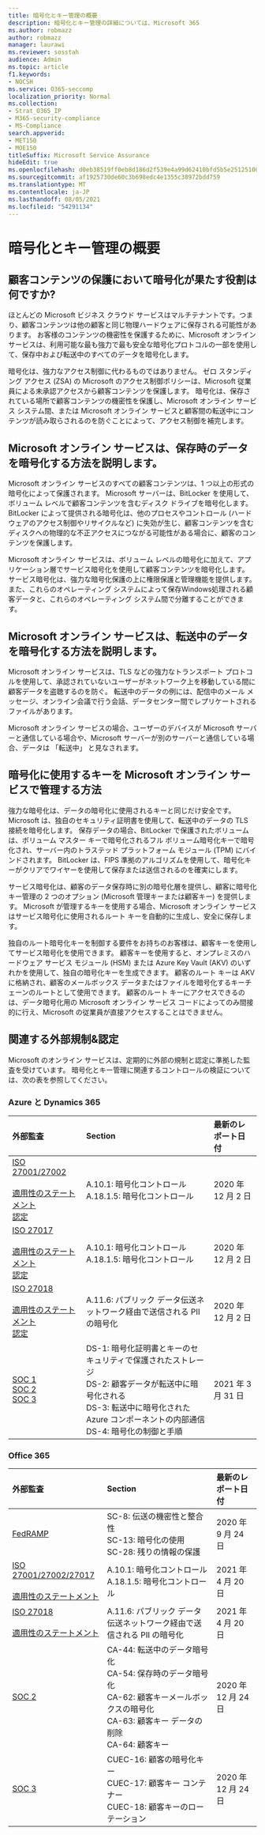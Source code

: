 ```yaml
---
title: 暗号化とキー管理の概要
description: 暗号化とキー管理の詳細については、Microsoft 365
ms.author: robmazz
author: robmazz
manager: laurawi
ms.reviewer: sosstah
audience: Admin
ms.topic: article
f1.keywords:
- NOCSH
ms.service: O365-seccomp
localization_priority: Normal
ms.collection:
- Strat_O365_IP
- M365-security-compliance
- MS-Compliance
search.appverid:
- MET150
- MOE150
titleSuffix: Microsoft Service Assurance
hideEdit: true
ms.openlocfilehash: d0eb38519ff0eb8d186d2f539e4a99d62410bfd5b5e25125100cd04e5cef82f0
ms.sourcegitcommit: af1925730de60c3b698edc4e1355c38972bdd759
ms.translationtype: MT
ms.contentlocale: ja-JP
ms.lasthandoff: 08/05/2021
ms.locfileid: "54291134"
---
```

# <a name="encryption-and-key-management-overview"></a>暗号化とキー管理の概要

## <a name="what-role-does-encryption-play-in-protecting-customer-content"></a>顧客コンテンツの保護において暗号化が果たす役割は何ですか?

ほとんどの Microsoft ビジネス クラウド サービスはマルチテナントです。つまり、顧客コンテンツは他の顧客と同じ物理ハードウェアに保存される可能性があります。 お客様のコンテンツの機密性を保護するために、Microsoft オンライン サービスは、利用可能な最も強力で最も安全な暗号化プロトコルの一部を使用して、保存中および転送中のすべてのデータを暗号化します。

暗号化は、強力なアクセス制御に代わるものではありません。 ゼロ スタンディング アクセス (ZSA) の Microsoft のアクセス制御ポリシーは、Microsoft 従業員による未承認アクセスから顧客コンテンツを保護します。 暗号化は、保存されている場所で顧客コンテンツの機密性を保護し、Microsoft オンライン サービス システム間、または Microsoft オンライン サービスと顧客間の転送中にコンテンツが読み取らされるのを防ぐことによって、アクセス制御を補完します。

## <a name="how-do-microsoft-online-services-encrypt-data-at-rest"></a>Microsoft オンライン サービスは、保存時のデータを暗号化する方法を説明します。

Microsoft オンライン サービスのすべての顧客コンテンツは、1 つ以上の形式の暗号化によって保護されます。 Microsoft サーバーは、BitLocker を使用して、ボリューム レベルで顧客コンテンツを含むディスク ドライブを暗号化します。 BitLocker によって提供される暗号化は、他のプロセスやコントロール (ハードウェアのアクセス制御やリサイクルなど) に失効が生じ、顧客コンテンツを含むディスクへの物理的な不正アクセスにつながる可能性がある場合に、顧客のコンテンツを保護します。

Microsoft オンライン サービスは、ボリューム レベルの暗号化に加えて、アプリケーション層でサービス暗号化を使用して顧客コンテンツを暗号化します。 サービス暗号化は、強力な暗号化保護の上に権限保護と管理機能を提供します。 また、これらのオペレーティング システムによって保存Windows処理される顧客データと、これらのオペレーティング システム間で分離することができます。

## <a name="how-do-microsoft-online-services-encrypt-data-in-transit"></a>Microsoft オンライン サービスは、転送中のデータを暗号化する方法を説明します。

Microsoft オンライン サービスは、TLS などの強力なトランスポート プロトコルを使用して、承認されていないユーザーがネットワーク上を移動している間に顧客データを盗聴するのを防ぐ。 転送中のデータの例には、配信中のメール メッセージ、オンライン会議で行う会話、データセンター間でレプリケートされるファイルがあります。

Microsoft オンライン サービスの場合、ユーザーのデバイスが Microsoft サーバーと通信している場合や、Microsoft サーバーが別のサーバーと通信している場合、データは 「転送中」 と見なされます。

## <a name="how-do-microsoft-online-services-manage-the-keys-used-for-encryption"></a>暗号化に使用するキーを Microsoft オンライン サービスで管理する方法

強力な暗号化は、データの暗号化に使用されるキーと同じだけ安全です。 Microsoft は、独自のセキュリティ証明書を使用して、転送中のデータの TLS 接続を暗号化します。 保存データの場合、BitLocker で保護されたボリュームは、ボリューム マスター キーで暗号化されるフル ボリューム暗号化キーで暗号化され、サーバー内のトラステッド プラットフォーム モジュール (TPM) にバインドされます。 BitLocker は、FIPS 準拠のアルゴリズムを使用して、暗号化キーがクリアでワイヤーを使用して保存または送信されるのを確実にします。

サービス暗号化は、顧客のデータ保存時に別の暗号化層を提供し、顧客に暗号化キー管理の 2 つのオプション (Microsoft 管理キーまたは顧客キー) を提供します。 Microsoft が管理するキーを使用する場合、Microsoft オンライン サービスはサービス暗号化に使用されるルート キーを自動的に生成し、安全に保存します。

独自のルート暗号化キーを制御する要件をお持ちのお客様は、顧客キーを使用してサービス暗号化を使用できます。 顧客キーを使用すると、オンプレミスのハードウェア サービス モジュール (HSM) または Azure Key Vault (AKV) のいずれかを使用して、独自の暗号化キーを生成できます。 顧客のルート キーは AKV に格納され、顧客のメールボックス データまたはファイルを暗号化するキーチェーンのルートとして使用できます。 顧客のルート キーにアクセスできるのは、データ暗号化用の Microsoft オンライン サービス コードによってのみ間接的に行え、Microsoft の従業員が直接アクセスすることはできません。

## <a name="related-external-regulations--certifications"></a>関連する外部規制&認定

Microsoft のオンライン サービスは、定期的に外部の規制と認定に準拠した監査を受けています。 暗号化とキー管理に関連するコントロールの検証については、次の表を参照してください。

### <a name="azure-and-dynamics-365"></a>Azure と Dynamics 365

| **外部監査** | **Section** | **最新のレポート日付** |
|:--------------------|:------------|:-----------------------|
| [ISO 27001/27002](https://servicetrust.microsoft.com/ViewPage/MSComplianceGuideV3?command=Download&downloadType=Document&downloadId=e9116047-f327-430c-a83f-166b7e561ad6&tab=7027ead0-3d6b-11e9-b9e1-290b1eb4cdeb&docTab=7027ead0-3d6b-11e9-b9e1-290b1eb4cdeb_ISO_Reports) <br><br> [適用性のステートメント](https://servicetrust.microsoft.com/ViewPage/MSComplianceGuideV3?command=Download&downloadType=Document&downloadId=00af6c3e-7f3e-4e0d-8b0e-79f45ef2cef1&tab=7027ead0-3d6b-11e9-b9e1-290b1eb4cdeb&docTab=7027ead0-3d6b-11e9-b9e1-290b1eb4cdeb_ISO_Reports) <br> [認定](https://servicetrust.microsoft.com/ViewPage/MSComplianceGuideV3?command=Download&downloadType=Document&downloadId=d7af5304-3a31-40e6-9abb-e26352305d41&tab=7027ead0-3d6b-11e9-b9e1-290b1eb4cdeb&docTab=7027ead0-3d6b-11e9-b9e1-290b1eb4cdeb_ISO_Reports) | A.10.1: 暗号化コントロール <br> A.18.1.5: 暗号化コントロール | 2020 年 12 月 2 日 |
| [ISO 27017](https://servicetrust.microsoft.com/ViewPage/MSComplianceGuideV3?command=Download&downloadType=Document&downloadId=e9116047-f327-430c-a83f-166b7e561ad6&tab=7027ead0-3d6b-11e9-b9e1-290b1eb4cdeb&docTab=7027ead0-3d6b-11e9-b9e1-290b1eb4cdeb_ISO_Reports) <br><br> [適用性のステートメント](https://servicetrust.microsoft.com/ViewPage/MSComplianceGuideV3?command=Download&downloadType=Document&downloadId=a3bca0ac-867d-4204-b66b-13665f5f1e8d&tab=7027ead0-3d6b-11e9-b9e1-290b1eb4cdeb&docTab=7027ead0-3d6b-11e9-b9e1-290b1eb4cdeb_ISO_Reports) <br> [認定](https://servicetrust.microsoft.com/ViewPage/MSComplianceGuideV3?command=Download&downloadType=Document&downloadId=25718a8a-f34d-41e1-a95a-c49246508787&tab=7027ead0-3d6b-11e9-b9e1-290b1eb4cdeb&docTab=7027ead0-3d6b-11e9-b9e1-290b1eb4cdeb_ISO_Reports) | A.10.1: 暗号化コントロール <br> A.18.1.5: 暗号化コントロール | 2020 年 12 月 2 日 |
| [ISO 27018](https://servicetrust.microsoft.com/ViewPage/MSComplianceGuideV3?command=Download&downloadType=Document&downloadId=e9116047-f327-430c-a83f-166b7e561ad6&tab=7027ead0-3d6b-11e9-b9e1-290b1eb4cdeb&docTab=7027ead0-3d6b-11e9-b9e1-290b1eb4cdeb_ISO_Reports) <br><br> [適用性のステートメント](https://servicetrust.microsoft.com/ViewPage/MSComplianceGuideV3?command=Download&downloadType=Document&downloadId=00af6c3e-7f3e-4e0d-8b0e-79f45ef2cef1&tab=7027ead0-3d6b-11e9-b9e1-290b1eb4cdeb&docTab=7027ead0-3d6b-11e9-b9e1-290b1eb4cdeb_ISO_Reports) <br> [認定](https://servicetrust.microsoft.com/ViewPage/MSComplianceGuideV3?command=Download&downloadType=Document&downloadId=56904fc3-0942-4ff5-9eef-7cabc751a25c&tab=7027ead0-3d6b-11e9-b9e1-290b1eb4cdeb&docTab=7027ead0-3d6b-11e9-b9e1-290b1eb4cdeb_ISO_Reports) | A.11.6: パブリック データ伝送ネットワーク経由で送信される PII の暗号化 | 2020 年 12 月 2 日 |
| [SOC 1](https://servicetrust.microsoft.com/ViewPage/MSComplianceGuideV3?command=Download&downloadType=Document&downloadId=b8721ebd-af20-42fe-b22f-8332b0a19517&tab=7027ead0-3d6b-11e9-b9e1-290b1eb4cdeb&docTab=7027ead0-3d6b-11e9-b9e1-290b1eb4cdeb_SOC_%2F_SSAE_16_Reports) <br> [SOC 2](https://servicetrust.microsoft.com/ViewPage/MSComplianceGuideV3?command=Download&downloadType=Document&downloadId=234a0f57-83c1-4afc-a586-a0e7a59592f7&tab=7027ead0-3d6b-11e9-b9e1-290b1eb4cdeb&docTab=7027ead0-3d6b-11e9-b9e1-290b1eb4cdeb_SOC_%2F_SSAE_16_Reports) <br> [SOC 3](https://servicetrust.microsoft.com/ViewPage/MSComplianceGuideV3?command=Download&downloadType=Document&downloadId=75c8cbf6-e456-473c-a05e-34fea888ec2a&tab=7027ead0-3d6b-11e9-b9e1-290b1eb4cdeb&docTab=7027ead0-3d6b-11e9-b9e1-290b1eb4cdeb_SOC_%2F_SSAE_16_Reports) | DS-1: 暗号化証明書とキーのセキュリティで保護されたストレージ <br> DS-2: 顧客データが転送中に暗号化される <br> DS-3: 転送中に暗号化された Azure コンポーネントの内部通信 <br> DS-4: 暗号化の制御と手順 | 2021 年 3 月 31 日 |

### <a name="office-365"></a>Office 365

| **外部監査** | **Section** | **最新のレポート日付** |
|:--------------------|:------------|:-----------------------|
| [FedRAMP](https://compliance.microsoft.com/compliancemanager) | SC-8: 伝送の機密性と整合性 <br> SC-13: 暗号化の使用 <br> SC-28: 残りの情報の保護 <br>  | 2020 年 9 月 24 日 |
| [ISO 27001/27002/27017](https://servicetrust.microsoft.com/ViewPage/MSComplianceGuideV3?command=Download&downloadType=Document&downloadId=8d625374-4f2d-49f8-9d37-a4281ba98222&tab=7027ead0-3d6b-11e9-b9e1-290b1eb4cdeb&docTab=7027ead0-3d6b-11e9-b9e1-290b1eb4cdeb_ISO_Reports) <br><br> [適用性のステートメント](https://servicetrust.microsoft.com/ViewPage/MSComplianceGuideV3?command=Download&downloadType=Document&downloadId=c0df4ce8-c77e-4183-84eb-c8688470d8b1&tab=7027ead0-3d6b-11e9-b9e1-290b1eb4cdeb&docTab=7027ead0-3d6b-11e9-b9e1-290b1eb4cdeb_ISO_Reports) | A.10.1: 暗号化コントロール <br> A.18.1.5: 暗号化コントロール | 2021 年 4 月 20 日 |
| [ISO 27018](https://servicetrust.microsoft.com/ViewPage/MSComplianceGuideV3?command=Download&downloadType=Document&downloadId=8d625374-4f2d-49f8-9d37-a4281ba98222&tab=7027ead0-3d6b-11e9-b9e1-290b1eb4cdeb&docTab=7027ead0-3d6b-11e9-b9e1-290b1eb4cdeb_ISO_Reports) <br><br> [適用性のステートメント](https://servicetrust.microsoft.com/ViewPage/MSComplianceGuideV3?command=Download&downloadType=Document&downloadId=c0df4ce8-c77e-4183-84eb-c8688470d8b1&tab=7027ead0-3d6b-11e9-b9e1-290b1eb4cdeb&docTab=7027ead0-3d6b-11e9-b9e1-290b1eb4cdeb_ISO_Reports) | A.11.6: パブリック データ伝送ネットワーク経由で送信される PII の暗号化 | 2021 年 4 月 20 日 |
| [SOC 2](https://servicetrust.microsoft.com/ViewPage/MSComplianceGuideV3?command=Download&downloadType=Document&downloadId=a73c1738-7892-42b7-acd3-87b6371c53f6&tab=7027ead0-3d6b-11e9-b9e1-290b1eb4cdeb&docTab=7027ead0-3d6b-11e9-b9e1-290b1eb4cdeb_SOC_%2F_SSAE_16_Reports) | CA-44: 転送中のデータ暗号化 <br> CA-54: 保存時のデータ暗号化 <br> CA-62: 顧客キーメールボックスの暗号化 <br> CA-63: 顧客キー データの削除 <br> CA-64: 顧客キー | 2020 年 12 月 24 日 |
| [SOC 3](https://servicetrust.microsoft.com/ViewPage/MSComplianceGuideV3?command=Download&downloadType=Document&downloadId=274054e5-4968-48d2-bf94-9a8eda5d7a93&tab=7027ead0-3d6b-11e9-b9e1-290b1eb4cdeb&docTab=7027ead0-3d6b-11e9-b9e1-290b1eb4cdeb_SOC_%2F_SSAE_16_Reports) | CUEC-16: 顧客の暗号化キー <br> CUEC-17: 顧客キー コンテナー <br>  CUEC-18: 顧客キーのローテーション| 2020 年 12 月 24 日 |

